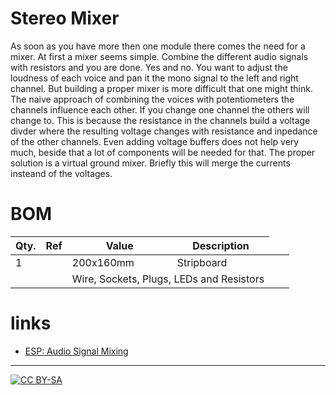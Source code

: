 # Stereo Mixer

<!-- img src="https://raw.githubusercontent.com/spielhuus/elektrophon/master/Power%20Supply/schema.jpg" width="20%"></img>
<img src="https://raw.githubusercontent.com/spielhuus/elektrophon/master/Power%20Supply/pcb.png" width="20%"></img -->

As soon as you have more then one module there comes the need for a mixer. At first a mixer seems simple. Combine the different
audio signals with resistors and you are done. Yes and no. You want to adjust the loudness of each voice and pan it the mono 
signal to the left and right channel. But building a proper mixer is more difficult that one might think. The naive approach of
combining the voices with potentiometers the channels influence each other. If you change one channel the others will change to.
This is because the resistance in the channels build a voltage divder where the resulting voltage changes with resistance and 
inpedance of the other channels. Even adding voltage buffers does not help very much, beside that a lot of components will be 
needed for that. The proper solution is a virtual ground mixer. Briefly this will merge the currents insteand of the voltages.



# BOM

|Qty.|Ref| Value| Description|
|---|------|----------|----------|
|1| | 200x160mm| Stripboard |
| | <td colspan=2> Wire, Sockets, Plugs, LEDs and Resistors |

# links

* [ESP:	Audio Signal Mixing](http://sound.whsites.net/articles/audio-mixing.htm)

---
[![CC BY-SA](https://licensebuttons.net/l/by-sa/3.0/88x31.png)](https://creativecommons.org/licenses/by-sa/4.0/)
